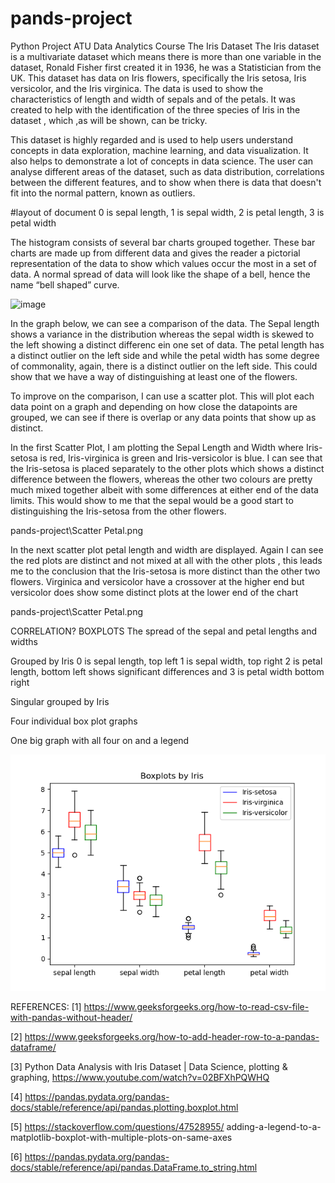 # pands-project
Python Project ATU Data Analytics Course
The Iris Dataset
The Iris dataset is a multivariate dataset which means there is more than one variable in the dataset, Ronald Fisher first created it in 1936, he was a Statistician from the UK. This dataset has data on Iris flowers, specifically the Iris setosa, Iris versicolor, and the Iris virginica. The data is used to show the characteristics of length and width of sepals and of the petals.
It was created to help with the identification of the three species of Iris in the dataset , which ,as will be shown, can be tricky.

This dataset is highly regarded and is used to help users understand concepts in data exploration, machine learning, and data visualization. It also helps to demonstrate a lot of concepts in data science. The user can analyse different areas of the dataset, such as data distribution, correlations between the different features, and to show when there is data that doesn't fit into the normal pattern, known as outliers.

#layout of document
0 is sepal length, 1 is sepal width, 2 is petal length, 3 is petal width

The histogram consists of several bar charts grouped together. These bar charts are made up from different data and gives the reader a pictorial representation of the data to show which values occur the most in a set of data.
A normal spread of data will look like the shape of a bell, hence the name “bell shaped” curve.

 ![image](https://github.com/kevinsenan/pands-project/assets/125194484/9dbfa69f-0e6e-4779-8ff7-a3d32d84a484)



In the graph below, we can see a comparison of the data. The Sepal length shows a variance in the distribution whereas the sepal width is skewed to the left showing a distinct differenc ein one set of data. The petal length has a distinct outlier on the left side and while the petal width has some degree of commonality, again, there is a distinct outlier on the left side. This could show that we have a way of distinguishing at least one of the flowers.



To improve on the comparison, I can use a scatter plot. This will plot each data point on a graph and depending on how close the datapoints are grouped, we can see if there is overlap or any data points that show up as distinct.

In the first Scatter Plot, I am plotting the Sepal Length and Width where Iris-setosa is red, Iris-virginica is green and Iris-versicolor is blue. I can see that the Iris-setosa is placed separately to the other plots which shows a distinct difference between the flowers, whereas the other two colours are pretty much mixed together albeit with some differences at either end of the data limits. This would show to me that the sepal would be a good start to distinguishing the Iris-setosa from the other flowers.

pands-project\Scatter Petal.png


In the next scatter plot petal length and width are displayed. Again I can see the red plots are distinct and not mixed at all with the other plots , this leads me to the conclusion that the Iris-setosa is more distinct than the other two flowers.
Virginica and versicolor have a crossover at the higher end but versicolor does show some distinct plots at the lower end of the chart

pands-project\Scatter Petal.png

CORRELATION?
BOXPLOTS
The spread of the sepal and petal lengths and widths

Grouped by Iris 
0 is sepal length, top left
1 is sepal width, top right
2 is petal length, bottom left shows significant differences and 
3 is petal width bottom right

Singular grouped by Iris

Four individual box plot graphs

One big graph with all four on and a legend

![Alt text](Boxplot%20comparison.png)


REFERENCES:
[1] https://www.geeksforgeeks.org/how-to-read-csv-file-with-pandas-without-header/

[2] https://www.geeksforgeeks.org/how-to-add-header-row-to-a-pandas-dataframe/ 

[3] Python Data Analysis with Iris Dataset | Data Science, plotting & graphing, https://www.youtube.com/watch?v=02BFXhPQWHQ

[4] https://pandas.pydata.org/pandas-docs/stable/reference/api/pandas.plotting.boxplot.html

[5] https://stackoverflow.com/questions/47528955/ adding-a-legend-to-a-matplotlib-boxplot-with-multiple-plots-on-same-axes

[6] https://pandas.pydata.org/pandas-docs/stable/reference/api/pandas.DataFrame.to_string.html
